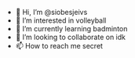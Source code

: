 - 👋 Hi, I’m @siobesjeivs
- 👀 I’m interested in volleyball
- 🌱 I’m currently learning badminton
- 💞️ I’m looking to collaborate on idk
- 📫 How to reach me secret

<!---
siobesjeivs/siobesjeivs is a ✨ special ✨ repository because its `README.md` (this file) appears on your GitHub profile.
You can click the Preview link to take a look at your changes.
--->
